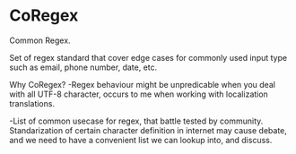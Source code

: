 # CoRegex
Common Regex.

Set of regex standard that cover edge cases for commonly used input type such as email, phone number, date, etc.

Why CoRegex?
-Regex behaviour might be unpredicable when you deal with all UTF-8 character, occurs to me when working with localization translations.

-List of common usecase for regex, that battle tested by community. Standarization of certain character definition in internet may cause debate, and we need to have a convenient list we can lookup into, and discuss.